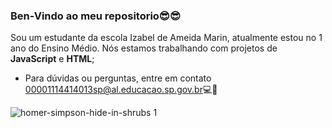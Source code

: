 ###  Ben-Vindo ao meu repositorio😎😎

Sou um estudante da escola Izabel de Ameida Marin, atualmente estou no 1 ano do Ensino Médio.
Nós estamos trabalhando com projetos de **JavaScript** e **HTML**;
- Para dúvidas ou perguntas, entre em contato
00001114414013sp@al.educacao.sp.gov.br💻📩


![homer-simpson-hide-in-shrubs 1](https://github.com/user-attachments/assets/ac609c45-0e14-472e-9000-09a8bd1d6a4e)

